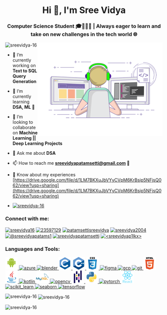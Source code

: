 <h1 align="center">Hi 👋, I'm Sree Vidya</h1>
<h3 align="center">Computer Science Student 🎓👩🏻‍🎓 | Always eager to learn and take on new challenges in the tech world 🌐</h3>
<img align="right" alt="Coding" width="400" src="https://raw.githubusercontent.com/devSouvik/devSouvik/master/gif3.gif">

<p align="left"> <img src="https://komarev.com/ghpvc/?username=sreevidya-16&label=Profile%20views&color=0e75b6&style=flat" alt="sreevidya-16" /> </p>



- 🔭 I’m currently working on **Text to SQL Query Generation**

- 🌱 I’m currently learning **DSA, ML 🤖**

- 👯 I’m looking to collaborate on **Machine Learning || Deep Learning Projects**

- 💬 Ask me about **DSA**

- 📫 How to reach me **sreevidyapatamsetti@gmail.com 📩**

- 📄 Know about my experiences  [https://drive.google.com/file/d/1LM7BKXuJbVYyCVpM6KrBsip5NFjsQ062/view?usp=sharing](https://drive.google.com/file/d/1LM7BKXuJbVYyCVpM6KrBsip5NFjsQ062/view?usp=sharing)
  

- <p align="left"> <a href="https://github.com/ryo-ma/github-profile-trophy"><img src="https://github-profile-trophy.vercel.app/?username=sreevidya-16" alt="sreevidya-16" /></a> </p>

<h3 align="left">Connect with me:</h3>
<p align="left">
<a href="https://linkedin.com/in/sreevidya16" target="blank"><img align="center" src="https://raw.githubusercontent.com/rahuldkjain/github-profile-readme-generator/master/src/images/icons/Social/linked-in-alt.svg" alt="sreevidya16" height="30" width="40" /></a>
<a href="https://stackoverflow.com/users/23597129" target="blank"><img align="center" src="https://raw.githubusercontent.com/rahuldkjain/github-profile-readme-generator/master/src/images/icons/Social/stack-overflow.svg" alt="23597129" height="30" width="40" /></a>
<a href="https://kaggle.com/patamsettisreevidya" target="blank"><img align="center" src="https://raw.githubusercontent.com/rahuldkjain/github-profile-readme-generator/master/src/images/icons/Social/kaggle.svg" alt="patamsettisreevidya" height="30" width="40" /></a>
<a href="https://www.codechef.com/users/sreevidya2004" target="blank"><img align="center" src="https://cdn.jsdelivr.net/npm/simple-icons@3.1.0/icons/codechef.svg" alt="sreevidya2004" height="30" width="40" /></a>
<a href="https://www.hackerrank.com/@sreevidyapatams1" target="blank"><img align="center" src="https://raw.githubusercontent.com/rahuldkjain/github-profile-readme-generator/master/src/images/icons/Social/hackerrank.svg" alt="@sreevidyapatams1" height="30" width="40" /></a>
<a href="https://www.leetcode.com/sreevidyapatamsetti" target="blank"><img align="center" src="https://raw.githubusercontent.com/rahuldkjain/github-profile-readme-generator/master/src/images/icons/Social/leet-code.svg" alt="sreevidyapatamsetti" height="30" width="40" /></a>
<a href="https://auth.geeksforgeeks.org/user/<sreevidyap1lkx>" target="blank"><img align="center" src="https://raw.githubusercontent.com/rahuldkjain/github-profile-readme-generator/master/src/images/icons/Social/geeks-for-geeks.svg" alt="<sreevidyap1lkx>" height="30" width="40" /></a>
</p>

<h3 align="left">Languages and Tools:</h3>
<p align="left"> <a href="https://developer.android.com" target="_blank" rel="noreferrer"> <img src="https://raw.githubusercontent.com/devicons/devicon/master/icons/android/android-original-wordmark.svg" alt="android" width="40" height="40"/> </a> <a href="https://azure.microsoft.com/en-in/" target="_blank" rel="noreferrer"> <img src="https://www.vectorlogo.zone/logos/microsoft_azure/microsoft_azure-icon.svg" alt="azure" width="40" height="40"/> </a> <a href="https://www.blender.org/" target="_blank" rel="noreferrer"> <img src="https://download.blender.org/branding/community/blender_community_badge_white.svg" alt="blender" width="40" height="40"/> </a> <a href="https://www.cprogramming.com/" target="_blank" rel="noreferrer"> <img src="https://raw.githubusercontent.com/devicons/devicon/master/icons/c/c-original.svg" alt="c" width="40" height="40"/> </a> <a href="https://www.w3schools.com/cpp/" target="_blank" rel="noreferrer"> <img src="https://raw.githubusercontent.com/devicons/devicon/master/icons/cplusplus/cplusplus-original.svg" alt="cplusplus" width="40" height="40"/> </a> <a href="https://www.w3schools.com/css/" target="_blank" rel="noreferrer"> <img src="https://raw.githubusercontent.com/devicons/devicon/master/icons/css3/css3-original-wordmark.svg" alt="css3" width="40" height="40"/> </a> <a href="https://www.figma.com/" target="_blank" rel="noreferrer"> <img src="https://www.vectorlogo.zone/logos/figma/figma-icon.svg" alt="figma" width="40" height="40"/> </a> <a href="https://cloud.google.com" target="_blank" rel="noreferrer"> <img src="https://www.vectorlogo.zone/logos/google_cloud/google_cloud-icon.svg" alt="gcp" width="40" height="40"/> </a> <a href="https://git-scm.com/" target="_blank" rel="noreferrer"> <img src="https://www.vectorlogo.zone/logos/git-scm/git-scm-icon.svg" alt="git" width="40" height="40"/> </a> <a href="https://www.w3.org/html/" target="_blank" rel="noreferrer"> <img src="https://raw.githubusercontent.com/devicons/devicon/master/icons/html5/html5-original-wordmark.svg" alt="html5" width="40" height="40"/> </a> <a href="https://www.java.com" target="_blank" rel="noreferrer"> <img src="https://raw.githubusercontent.com/devicons/devicon/master/icons/java/java-original.svg" alt="java" width="40" height="40"/> </a> <a href="https://kotlinlang.org" target="_blank" rel="noreferrer"> <img src="https://www.vectorlogo.zone/logos/kotlinlang/kotlinlang-icon.svg" alt="kotlin" width="40" height="40"/> </a> <a href="https://www.mysql.com/" target="_blank" rel="noreferrer"> <img src="https://raw.githubusercontent.com/devicons/devicon/master/icons/mysql/mysql-original-wordmark.svg" alt="mysql" width="40" height="40"/> </a> <a href="https://opencv.org/" target="_blank" rel="noreferrer"> <img src="https://www.vectorlogo.zone/logos/opencv/opencv-icon.svg" alt="opencv" width="40" height="40"/> </a> <a href="https://pandas.pydata.org/" target="_blank" rel="noreferrer"> <img src="https://raw.githubusercontent.com/devicons/devicon/2ae2a900d2f041da66e950e4d48052658d850630/icons/pandas/pandas-original.svg" alt="pandas" width="40" height="40"/> </a> <a href="https://www.python.org" target="_blank" rel="noreferrer"> <img src="https://raw.githubusercontent.com/devicons/devicon/master/icons/python/python-original.svg" alt="python" width="40" height="40"/> </a> <a href="https://pytorch.org/" target="_blank" rel="noreferrer"> <img src="https://www.vectorlogo.zone/logos/pytorch/pytorch-icon.svg" alt="pytorch" width="40" height="40"/> </a> <a href="https://reactjs.org/" target="_blank" rel="noreferrer"> <img src="https://raw.githubusercontent.com/devicons/devicon/master/icons/react/react-original-wordmark.svg" alt="react" width="40" height="40"/> </a> <a href="https://scikit-learn.org/" target="_blank" rel="noreferrer"> <img src="https://upload.wikimedia.org/wikipedia/commons/0/05/Scikit_learn_logo_small.svg" alt="scikit_learn" width="40" height="40"/> </a> <a href="https://seaborn.pydata.org/" target="_blank" rel="noreferrer"> <img src="https://seaborn.pydata.org/_images/logo-mark-lightbg.svg" alt="seaborn" width="40" height="40"/> </a> <a href="https://www.tensorflow.org" target="_blank" rel="noreferrer"> <img src="https://www.vectorlogo.zone/logos/tensorflow/tensorflow-icon.svg" alt="tensorflow" width="40" height="40"/> </a> </p>

<p><img align="left" src="https://github-readme-stats.vercel.app/api/top-langs?username=sreevidya-16&show_icons=true&locale=en&layout=compact" alt="sreevidya-16" /></p>

<p>&nbsp;<img align="center" src="https://github-readme-stats.vercel.app/api?username=sreevidya-16&show_icons=true&locale=en" alt="sreevidya-16" /></p>

<p><img align="center" src="https://github-readme-streak-stats.herokuapp.com/?user=sreevidya-16&" alt="sreevidya-16" /></p>
